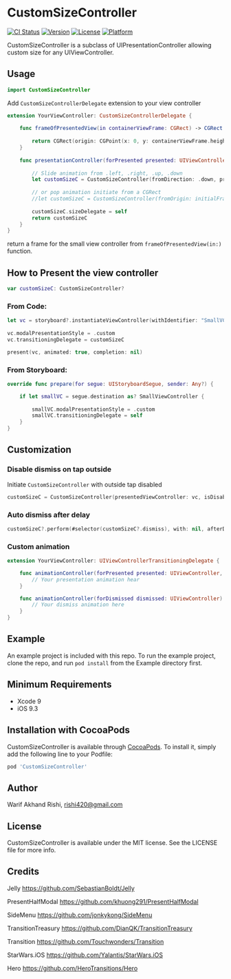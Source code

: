 # CustomSizeController

[![CI Status](https://img.shields.io/travis/rishi420/CustomSizeController.svg?style=flat)](https://travis-ci.org/rishi420/CustomSizeController)
[![Version](https://img.shields.io/cocoapods/v/CustomSizeController.svg?style=flat)](https://cocoapods.org/pods/CustomSizeController)
[![License](https://img.shields.io/cocoapods/l/CustomSizeController.svg?style=flat)](https://cocoapods.org/pods/CustomSizeController)
[![Platform](https://img.shields.io/cocoapods/p/CustomSizeController.svg?style=flat)](https://cocoapods.org/pods/CustomSizeController)

CustomSizeController is a subclass of UIPresentationController allowing custom size for any UIViewController.

## Usage

```Swift
import CustomSizeController
```

Add `CustomSizeControllerDelegate` extension to your view controller

```Swift
extension YourViewController: CustomSizeControllerDelegate {
    
    func frameOfPresentedView(in containerViewFrame: CGRect) -> CGRect {
        
        return CGRect(origin: CGPoint(x: 0, y: containerViewFrame.height / 4), size: CGSize(width: containerViewFrame.width, height: containerViewFrame.height / (4/3)))
    }
    
    func presentationController(forPresented presented: UIViewController, presenting: UIViewController?, source: UIViewController) -> UIPresentationController? {
    
        // Slide animation from .left, .right, .up, .down
        let customSizeC = CustomSizeController(fromDirection: .down, presentedViewController: presented)
        
        // or pop animation initiate from a CGRect
        //let customSizeC = CustomSizeController(fromOrigin: initialFrame, presentedViewController: presented)
        
        customSizeC.sizeDelegate = self
        return customSizeC
    }
}
```
return a frame for the small view controller from `frameOfPresentedView(in:)` function. 

## How to Present the view controller 

```Swift
var customSizeC: CustomSizeController?
```

### From Code:

```Swift
let vc = storyboard?.instantiateViewController(withIdentifier: "SmallVC") as! SmallViewController
        
vc.modalPresentationStyle = .custom
vc.transitioningDelegate = customSizeC

present(vc, animated: true, completion: nil)
```

### From Storyboard:

```Swift
override func prepare(for segue: UIStoryboardSegue, sender: Any?) {

    if let smallVC = segue.destination as? SmallViewController {
            
        smallVC.modalPresentationStyle = .custom
        smallVC.transitioningDelegate = self
    }
}
```

## Customization


### Disable dismiss on tap outside

Initiate `CustomSizeController` with outside tap disabled

```Swift
customSizeC = CustomSizeController(presentedViewController: vc, isDisabledTapOutside: true)
```

###  Auto dismiss after delay

```Swift
customSizeC?.perform(#selector(customSizeC?.dismiss), with: nil, afterDelay: 5)
```

### Custom animation

```Swift
extension YourViewController: UIViewControllerTransitioningDelegate {

    func animationController(forPresented presented: UIViewController, presenting: UIViewController, source: UIViewController) -> UIViewControllerAnimatedTransitioning? {
        // Your presentation animation hear
    }

    func animationController(forDismissed dismissed: UIViewController) -> UIViewControllerAnimatedTransitioning? {
        // Your dismiss animation here
    }
}
```



## Example

An example project is included with this repo. To run the example project, clone the repo, and run `pod install` from the Example directory first.

## Minimum Requirements
* Xcode 9
* iOS 9.3

## Installation with CocoaPods

CustomSizeController is available through [CocoaPods](https://cocoapods.org). To install
it, simply add the following line to your Podfile:

```ruby
pod 'CustomSizeController'
```

## Author

Warif Akhand Rishi, rishi420@gmail.com

## License

CustomSizeController is available under the MIT license. See the LICENSE file for more info.

## Credits

Jelly 
https://github.com/SebastianBoldt/Jelly

PresentHalfModal 
https://github.com/khuong291/PresentHalfModal

SideMenu
https://github.com/jonkykong/SideMenu

TransitionTreasury
https://github.com/DianQK/TransitionTreasury

Transition
https://github.com/Touchwonders/Transition

StarWars.iOS
https://github.com/Yalantis/StarWars.iOS

Hero
https://github.com/HeroTransitions/Hero

